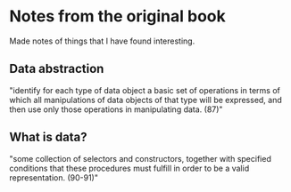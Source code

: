 # Notes from the original book

Made notes of things that I have found interesting.

## Data abstraction 

"identify for each type of data object a basic set of operations in terms of which all manipulations of data objects of that type will be expressed, and then use only those operations in manipulating data. (87)"

## What is data?

"some collection of selectors and constructors, together with specified conditions that these procedures must fulfill in order to be a valid representation. (90-91)"

